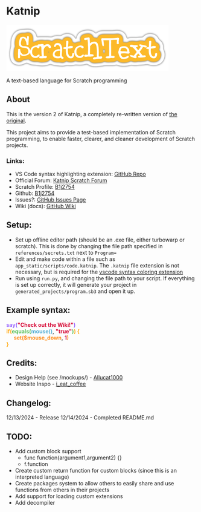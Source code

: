 # Katnip 
![Katnip](app_static/references/title.png)

A text-based language for Scratch programming

## About
This is the version 2 of Katnip, a completely re-written version of [the original](https://github.com/B1j2754/scratchtext/).

This project aims to provide a test-based implementation of Scratch programming, to enable faster, clearer, and cleaner development of Scratch projects.

### Links:
- VS Code syntax highlighting extension: [GitHub Repo](https://github.com/B1j2754/syntax-scratchtext)
- Official Forum: [Katnip Scratch Forum](https://scratch.mit.edu/discuss/topic/769174/)
- Scratch Profile: [B1j2754](https://scratch.mit.edu/users/B1j2754/)
- Github: [B1j2754](https://github.com/B1j2754/)
- Issues?: [GitHub Issues Page](https://github.com/B1j2754/v2.ScratchText/issues)
- Wiki (docs): [GitHub Wiki](https://github.com/B1j2754/v2.ScratchText/wiki)

## Setup:
- Set up offline editor path (should be an .exe file, either turbowarp or scratch). This is done by changing the file path specified in `references/secrets.txt` next to `Program=`
- Edit and make code within a file such as `app_static/scripts/code.katnip`. The `.katnip` file extension is not necessary, but is required for the [vscode syntax coloring extension](https://github.com/B1j2754/syntax-scratchtext)
- Run using `run.py`, and changing the file path to your script. If everything is set up correctly, it will generate your project in `generated_projects/program.sb3` and open it up.

## Example syntax:
<span style="color:#9966FF">**say(**</span><span style="color:#d60b37">**"Check out the Wiki!"**</span><span style="color:#9966FF">**)**</span>\
<span style="color:#FFAB19">**if(**</span><span style="color:#59C059">**equals(**</span><span style="color:#5CB1D6">**mouse()**</span>, <span style="color:#d60b37">**"true"**</span><span style="color:#59C059">**)**</span><span style="color:#FFAB19">**) {**</span>\
&nbsp;&nbsp;&nbsp;&nbsp;&nbsp;<span style="color:#FF8C1A">**set($mouse_down**</span>, <span style="color:#d60b37">**1**</span><span style="color:#FF8C1A">**)**</span>\
<span style="color:#FFAB19">**}**</span>

## Credits:
- Design Help (see /mockups/) - [Allucat1000](https://discordapp.com/users/979569602151448576)
- Website Inspo - [i_eat_coffee](https://scratch.mit.edu/users/i_eat_coffee/)

## Changelog:
12/13/2024 - Release
12/14/2024 - Completed README.md

## TODO:
- Add custom block support
  - func function(argument1,argument2) {}
  - f.function 
- Create custom return function for custom blocks (since this is an interpreted language)
- Create packages system to allow others to easily share and use functions from others in their projects
- Add support for loading custom extensions
- Add decompiler